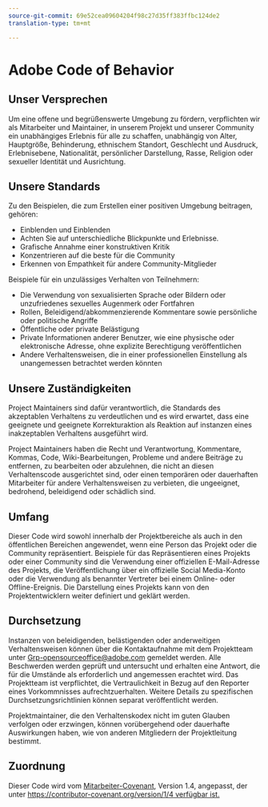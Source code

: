 ```yaml
---
source-git-commit: 69e52cea09604204f98c27d35ff383ffbc124de2
translation-type: tm+mt

---
```

# Adobe Code of Behavior

## Unser Versprechen

Um eine offene und begrüßenswerte Umgebung zu fördern, verpflichten wir als Mitarbeiter und Maintainer, in unserem Projekt und unserer
Community ein unabhängiges Erlebnis für alle zu schaffen, unabhängig von Alter, Hauptgröße,
Behinderung, ethnischem Standort, Geschlecht und Ausdruck, Erlebnisebene,
Nationalität, persönlicher Darstellung, Rasse, Religion oder sexueller Identität und
Ausrichtung.

## Unsere Standards

Zu den Beispielen, die zum Erstellen einer positiven Umgebung
beitragen, gehören:

* Einblenden und Einblenden
* Achten Sie auf unterschiedliche Blickpunkte und Erlebnisse.
* Grafische Annahme einer konstruktiven Kritik
* Konzentrieren auf die beste für die Community
* Erkennen von Empathkeit für andere Community-Mitglieder

Beispiele für ein unzulässiges Verhalten von Teilnehmern:

* Die Verwendung von sexualisierten Sprache oder Bildern oder unzufriedenes sexuelles Augenmerk oder Fortfahren
* Rollen, Beleidigend/abkommenzierende Kommentare sowie persönliche oder politische Angriffe
* Öffentliche oder private Belästigung
* Private Informationen anderer Benutzer, wie eine physische oder elektronische
Adresse, ohne explizite Berechtigung veröffentlichen
* Andere Verhaltensweisen, die in einer professionellen Einstellung als unangemessen betrachtet werden könnten

## Unsere Zuständigkeiten

Project Maintainers sind dafür verantwortlich, die Standards des akzeptablen
Verhaltens zu verdeutlichen und es wird erwartet, dass eine geeignete und geeignete Korrekturaktion als
Reaktion auf instanzen eines inakzeptablen Verhaltens ausgeführt wird.

Project Maintainers haben die Recht und Verantwortung, Kommentare, Kommas, Code, Wiki-Bearbeitungen, Probleme und andere Beiträge
zu entfernen, zu bearbeiten oder
abzulehnen, die nicht an diesen Verhaltenscode ausgerichtet sind, oder einen temporären oder
dauerhaften Mitarbeiter für andere Verhaltensweisen zu verbieten, die ungeeignet,
bedrohend, beleidigend oder schädlich sind.

## Umfang

Dieser Code wird sowohl innerhalb der Projektbereiche als auch in den öffentlichen Bereichen
angewendet, wenn eine Person das Projekt oder die Community repräsentiert. Beispiele für das Repräsentieren eines Projekts oder einer Community sind die Verwendung einer offiziellen E-Mail-Adresse
des Projekts, die Veröffentlichung über ein offizielle Social Media-Konto oder die Verwendung als benannter
Vertreter bei einem Online- oder Offline-Ereignis. Die Darstellung eines Projekts kann von den Projektentwicklern weiter definiert und geklärt werden.

## Durchsetzung

Instanzen von beleidigenden, belästigenden oder anderweitigen Verhaltensweisen können über die Kontaktaufnahme mit dem Projektteam unter Grp-opensourceoffice@adobe.com gemeldet werden. Alle
Beschwerden werden geprüft und untersucht und erhalten eine Antwort, die
für die Umstände als erforderlich und angemessen erachtet wird. Das Projektteam ist verpflichtet, die Vertraulichkeit in Bezug auf den Reporter eines Vorkommnisses aufrechtzuerhalten.
Weitere Details zu spezifischen Durchsetzungsrichtlinien können separat veröffentlicht werden.

Projektmaintainer, die den Verhaltenskodex nicht im guten
Glauben verfolgen oder erzwingen, können vorübergehend oder dauerhafte Auswirkungen haben, wie von anderen
Mitgliedern der Projektleitung bestimmt.

## Zuordnung

Dieser Code wird vom [Mitarbeiter-Covenant][homepage], Version 1.4, angepasst, der unter [https://contributor-covenant.org/version/1/4 verfügbar ist.][version]

[homepage]: https://contributor-covenant.org
[version]: https://contributor-covenant.org/version/1/4/

